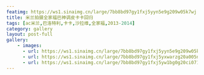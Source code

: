```yaml
---
featimg: https://ws1.sinaimg.cn/large/7bb8bd97gy1fxj5yyn5e9g209w05k7wj.gif
title: 米兰拍摄全家福巴神调皮卡卡回归
tags: [ac米兰,巴洛特利,卡卡,沙拉维,全家福,2013-2014]
category: gallery
layout: post-full
gallery:
    - images:
      - url: https://ws1.sinaimg.cn/large/7bb8bd97gy1fxj5yyn5e9g209w05k7wj.gif
      - url: https://ws1.sinaimg.cn/large/7bb8bd97gy1fxj5yxwarzg20a005nnpf.gif
      - url: https://ws1.sinaimg.cn/large/7bb8bd97gy1fxj5yw1bg0g20ci071u0x.gif
---
```

